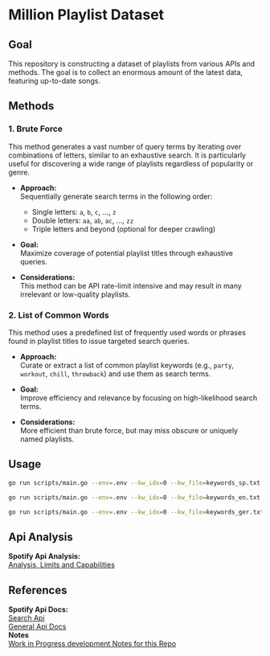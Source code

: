 # Million Playlist Dataset
## Goal
This repository is constructing a dataset of playlists from various APIs and methods. The goal is to collect an enormous amount of the latest data, featuring up-to-date songs.

## Methods
### 1. Brute Force
This method generates a vast number of query terms by iterating over combinations of letters, similar to an exhaustive search. It is particularly useful for discovering a wide range of playlists regardless of popularity or genre.

- **Approach:**  
  Sequentially generate search terms in the following order:
  - Single letters: `a`, `b`, `c`, ..., `z`
  - Double letters: `aa`, `ab`, `ac`, ..., `zz`
  - Triple letters and beyond (optional for deeper crawling)

- **Goal:**  
  Maximize coverage of potential playlist titles through exhaustive queries.

- **Considerations:**  
  This method can be API rate-limit intensive and may result in many irrelevant or low-quality playlists.

### 2. List of Common Words
This method uses a predefined list of frequently used words or phrases found in playlist titles to issue targeted search queries.

- **Approach:**  
  Curate or extract a list of common playlist keywords (e.g., `party`, `workout`, `chill`, `throwback`) and use them as search terms.

- **Goal:**  
  Improve efficiency and relevance by focusing on high-likelihood search terms.

- **Considerations:**  
  More efficient than brute force, but may miss obscure or uniquely named playlists.

## Usage
```sh
go run scripts/main.go --env=.env --kw_idx=0 --kw_file=keywords_sp.txt
```
```sh
go run scripts/main.go --env=.env --kw_idx=0 --kw_file=keywords_en.txt
```
```sh
go run scripts/main.go --env=.env --kw_idx=0 --kw_file=keywords_ger.txt
```

## Api Analysis
**Spotify Api Analysis:** <br>
[Analysis, Limits and Capabilities](/docs/spotify_playlist_api.md)

## References
**Spotify Api Docs:** <br>
[Search Api](https://developer.spotify.com/documentation/web-api/reference/search) <br>
[General Api Docs](https://developer.spotify.com/documentation/web-api
) <br>
**Notes** <br>
[Work in Progress development Notes for this Repo](/docs/wip_notes.md)


